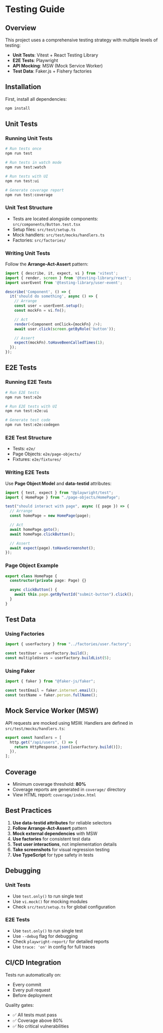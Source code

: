 # Testing Guide

## Overview

This project uses a comprehensive testing strategy with multiple levels of testing:

- **Unit Tests**: Vitest + React Testing Library
- **E2E Tests**: Playwright
- **API Mocking**: MSW (Mock Service Worker)
- **Test Data**: Faker.js + Fishery factories

## Installation

First, install all dependencies:

```bash
npm install
```

## Unit Tests

### Running Unit Tests

```bash
# Run tests once
npm run test

# Run tests in watch mode
npm run test:watch

# Run tests with UI
npm run test:ui

# Generate coverage report
npm run test:coverage
```

### Unit Test Structure

- Tests are located alongside components: `src/components/Button.test.tsx`
- Setup files: `src/test/setup.ts`
- Mock handlers: `src/test/mocks/handlers.ts`
- Factories: `src/factories/`

### Writing Unit Tests

Follow the **Arrange-Act-Assert** pattern:

```typescript
import { describe, it, expect, vi } from 'vitest';
import { render, screen } from '@testing-library/react';
import userEvent from '@testing-library/user-event';

describe('Component', () => {
  it('should do something', async () => {
    // Arrange
    const user = userEvent.setup();
    const mockFn = vi.fn();

    // Act
    render(<Component onClick={mockFn} />);
    await user.click(screen.getByRole('button'));

    // Assert
    expect(mockFn).toHaveBeenCalledTimes(1);
  });
});
```

## E2E Tests

### Running E2E Tests

```bash
# Run E2E tests
npm run test:e2e

# Run E2E tests with UI
npm run test:e2e:ui

# Generate test code
npm run test:e2e:codegen
```

### E2E Test Structure

- Tests: `e2e/`
- Page Objects: `e2e/page-objects/`
- Fixtures: `e2e/fixtures/`

### Writing E2E Tests

Use **Page Object Model** and **data-testid** attributes:

```typescript
import { test, expect } from "@playwright/test";
import { HomePage } from "./page-objects/HomePage";

test("should interact with page", async ({ page }) => {
  // Arrange
  const homePage = new HomePage(page);

  // Act
  await homePage.goto();
  await homePage.clickButton();

  // Assert
  await expect(page).toHaveScreenshot();
});
```

### Page Object Example

```typescript
export class HomePage {
  constructor(private page: Page) {}

  async clickButton() {
    await this.page.getByTestId("submit-button").click();
  }
}
```

## Test Data

### Using Factories

```typescript
import { userFactory } from "../factories/user.factory";

const testUser = userFactory.build();
const multipleUsers = userFactory.buildList(5);
```

### Using Faker

```typescript
import { faker } from "@faker-js/faker";

const testEmail = faker.internet.email();
const testName = faker.person.fullName();
```

## Mock Service Worker (MSW)

API requests are mocked using MSW. Handlers are defined in `src/test/mocks/handlers.ts`:

```typescript
export const handlers = [
  http.get("/api/users", () => {
    return HttpResponse.json([userFactory.build()]);
  }),
];
```

## Coverage

- Minimum coverage threshold: **80%**
- Coverage reports are generated in `coverage/` directory
- View HTML report: `coverage/index.html`

## Best Practices

1. **Use data-testid attributes** for reliable selectors
2. **Follow Arrange-Act-Assert** pattern
3. **Mock external dependencies** with MSW
4. **Use factories** for consistent test data
5. **Test user interactions**, not implementation details
6. **Take screenshots** for visual regression testing
7. **Use TypeScript** for type safety in tests

## Debugging

### Unit Tests

- Use `test.only()` to run single test
- Use `vi.mock()` for mocking modules
- Check `src/test/setup.ts` for global configuration

### E2E Tests

- Use `test.only()` to run single test
- Use `--debug` flag for debugging
- Check `playwright-report/` for detailed reports
- Use `trace: 'on'` in config for full traces

## CI/CD Integration

Tests run automatically on:

- Every commit
- Every pull request
- Before deployment

Quality gates:

- ✅ All tests must pass
- ✅ Coverage above 80%
- ✅ No critical vulnerabilities
